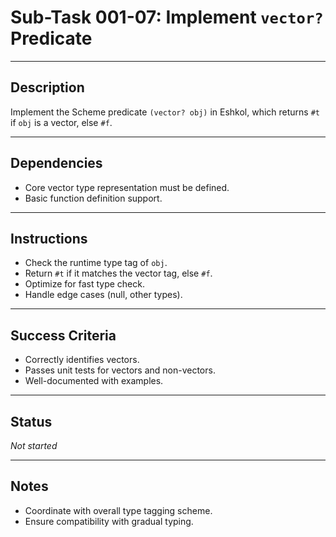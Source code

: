 # Sub-Task 001-07: Implement `vector?` Predicate

---

## Description

Implement the Scheme predicate `(vector? obj)` in Eshkol, which returns `#t` if `obj` is a vector, else `#f`.

---

## Dependencies

- Core vector type representation must be defined.
- Basic function definition support.

---

## Instructions

- Check the runtime type tag of `obj`.
- Return `#t` if it matches the vector tag, else `#f`.
- Optimize for fast type check.
- Handle edge cases (null, other types).

---

## Success Criteria

- Correctly identifies vectors.
- Passes unit tests for vectors and non-vectors.
- Well-documented with examples.

---

## Status

_Not started_

---

## Notes

- Coordinate with overall type tagging scheme.
- Ensure compatibility with gradual typing.
